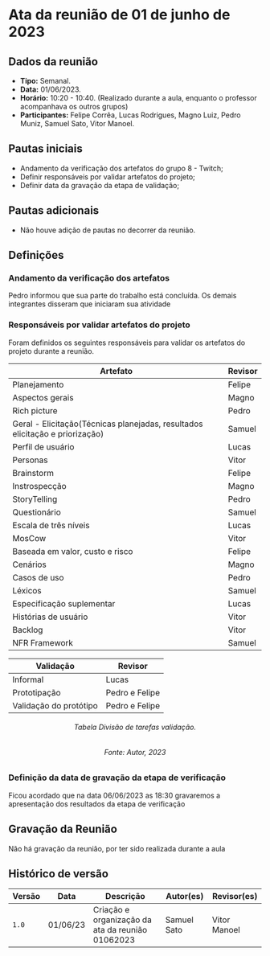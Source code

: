 # Ata da reunião de 01 de junho de 2023

## Dados da reunião

* **Tipo:** Semanal.
* **Data:** 01/06/2023.
* **Horário:** 10:20 - 10:40. (Realizado durante a aula, enquanto o professor acompanhava os outros grupos)
* **Participantes:** Felipe Corrêa, Lucas Rodrigues, Magno Luiz, Pedro Muniz, Samuel Sato, Vitor Manoel.



## Pautas iniciais

* Andamento da verificação dos artefatos do grupo 8 - Twitch;
* Definir responsáveis por validar artefatos do projeto;
* Definir data da gravação da etapa de validação;

## Pautas adicionais

* Não houve adição de pautas no decorrer da reunião.

## Definições

### Andamento da verificação dos artefatos

Pedro informou que sua parte do trabalho está concluída. Os demais integrantes disseram que iniciaram sua atividade

### Responsáveis por validar artefatos do projeto

Foram definidos os seguintes responsáveis para validar os artefatos do projeto durante a reunião.

<center>

| Artefato | Revisor |
|----------|---------|
|Planejamento | Felipe|
|Aspectos gerais | Magno|
|Rich picture | Pedro|
|Geral - Elicitação(Técnicas planejadas, resultados elicitação e priorização) | Samuel|
|Perfil de usuário | Lucas|
|Personas | Vitor|
|Brainstorm | Felipe|
|Instrospecção | Magno|
|StoryTelling | Pedro|
|Questionário | Samuel|
|Escala de três níveis | Lucas|
|MosCow	| Vitor|
|Baseada em valor, custo e risco | Felipe|
|Cenários | Magno|
|Casos de uso | Pedro|
|Léxicos | Samuel|
|Especificação suplementar | Lucas|
|Histórias de usuário | Vitor|
|Backlog | Vitor|
|NFR Framework | Samuel|

		
| Validação | Revisor |
|----------|---------|
|Informal | Lucas|
|Prototipação | Pedro e Felipe|
|Validação do protótipo	| Pedro e Felipe|

</center>

<h6 align = "center"> Tabela Divisão de tarefas validação. </h6>
<h6 align = "center"> Fonte: Autor, 2023 </h6>

### Definição da data de gravação da etapa de verificação

Ficou acordado que na data 06/06/2023 as 18:30 gravaremos a apresentação dos resultados da etapa de verificação


## Gravação da Reunião

Não há gravação da reunião, por ter sido realizada durante a aula

## Histórico de versão

|  Versão  |   Data   |                      Descrição                      |    Autor(es)   |  Revisor(es)  |
| -------- | -------- | --------------------------------------------------- | -------------- | ------------- |
|  `1.0`   | 01/06/23 | Criação e organização da ata da reunião 01062023 | Samuel Sato | Vitor Manoel |
